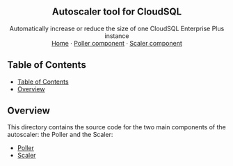 <br />
<p align="center">
  <h2 align="center">Autoscaler tool for CloudSQL</h2>

  <p align="center">
    <!-- In one sentence: what does the code in this directory do? -->
    Automatically increase or reduce the size of one CloudSQL Enterprise Plus instance
    <br />
    <a href="../README.md">Home</a>
    ·
    <a href="poller/README.md">Poller component</a>
    ·
    <a href="scaler/README.md">Scaler component</a>
  </p>
</p>

## Table of Contents

- [Table of Contents](#table-of-contents)
- [Overview](#overview)

## Overview

This directory contains the source code for the two main components of the
autoscaler: the Poller and the Scaler:

- [Poller](poller/README.md)
- [Scaler](scaler/README.md)

[distributed-docs]: ../terraform/cloud-functions/distributed/README.md
